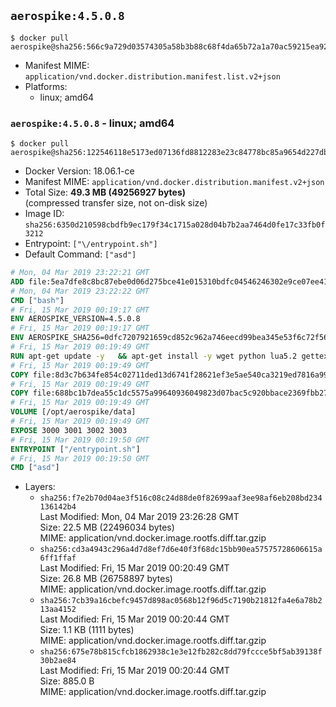## `aerospike:4.5.0.8`

```console
$ docker pull aerospike@sha256:566c9a729d03574305a58b3b88c68f4da65b72a1a70ac59215ea92f9d4c5518f
```

-	Manifest MIME: `application/vnd.docker.distribution.manifest.list.v2+json`
-	Platforms:
	-	linux; amd64

### `aerospike:4.5.0.8` - linux; amd64

```console
$ docker pull aerospike@sha256:122546118e5173ed07136fd8812283e23c84778bc85a9654d227dbe8aecdb398
```

-	Docker Version: 18.06.1-ce
-	Manifest MIME: `application/vnd.docker.distribution.manifest.v2+json`
-	Total Size: **49.3 MB (49256927 bytes)**  
	(compressed transfer size, not on-disk size)
-	Image ID: `sha256:6350d210598cbdfb9ec179f34c1715a028d04b7b2aa7464d0fe17c33fb0f3212`
-	Entrypoint: `["\/entrypoint.sh"]`
-	Default Command: `["asd"]`

```dockerfile
# Mon, 04 Mar 2019 23:22:21 GMT
ADD file:5ea7dfe8c8bc87ebe0d06d275bce41e015310bdfc04546246302e9ce07ee416c in / 
# Mon, 04 Mar 2019 23:22:22 GMT
CMD ["bash"]
# Fri, 15 Mar 2019 00:19:17 GMT
ENV AEROSPIKE_VERSION=4.5.0.8
# Fri, 15 Mar 2019 00:19:17 GMT
ENV AEROSPIKE_SHA256=0dfc7207921659cd852c962a746eecd99bea345e53f6c72f56302ecfbe7d2db1
# Fri, 15 Mar 2019 00:19:49 GMT
RUN apt-get update -y   && apt-get install -y wget python lua5.2 gettext-base   && wget "https://www.aerospike.com/artifacts/aerospike-server-community/${AEROSPIKE_VERSION}/aerospike-server-community-${AEROSPIKE_VERSION}-debian9.tgz" -O aerospike-server.tgz   && echo "$AEROSPIKE_SHA256 *aerospike-server.tgz" | sha256sum -c -   && mkdir aerospike   && tar xzf aerospike-server.tgz --strip-components=1 -C aerospike   && dpkg -i aerospike/aerospike-server-*.deb   && dpkg -i aerospike/aerospike-tools-*.deb   && mkdir -p /var/log/aerospike/   && mkdir -p /var/run/aerospike/   && rm -rf aerospike-server.tgz aerospike /var/lib/apt/lists/*   && rm -rf /opt/aerospike/lib/java   && dpkg -r wget ca-certificates openssl xz-utils  && dpkg --purge wget ca-certificates openssl xz-utils  && apt-get purge -y   && apt autoremove -y
# Fri, 15 Mar 2019 00:19:49 GMT
COPY file:8d3c7b634fe854c02711ded13d6741f28621ef3e5ae540ca3219ed7816a992ab in /etc/aerospike/aerospike.template.conf 
# Fri, 15 Mar 2019 00:19:49 GMT
COPY file:688bc1b7dea55c1dc5575a99640936049823d07bac5c920bbace2369fbb27428 in /entrypoint.sh 
# Fri, 15 Mar 2019 00:19:49 GMT
VOLUME [/opt/aerospike/data]
# Fri, 15 Mar 2019 00:19:49 GMT
EXPOSE 3000 3001 3002 3003
# Fri, 15 Mar 2019 00:19:50 GMT
ENTRYPOINT ["/entrypoint.sh"]
# Fri, 15 Mar 2019 00:19:50 GMT
CMD ["asd"]
```

-	Layers:
	-	`sha256:f7e2b70d04ae3f516c08c24d88de0f82699aaf3ee98af6eb208bd234136142b4`  
		Last Modified: Mon, 04 Mar 2019 23:26:28 GMT  
		Size: 22.5 MB (22496034 bytes)  
		MIME: application/vnd.docker.image.rootfs.diff.tar.gzip
	-	`sha256:cd3a4943c296a4d7d8ef7d6e40f3f68dc15bb90ea57575728606615a6ff1ffaf`  
		Last Modified: Fri, 15 Mar 2019 00:20:49 GMT  
		Size: 26.8 MB (26758897 bytes)  
		MIME: application/vnd.docker.image.rootfs.diff.tar.gzip
	-	`sha256:7cb39a16cbefc9457d898ac0568b12f96d5c7190b21812fa4e6a78b213aa4152`  
		Last Modified: Fri, 15 Mar 2019 00:20:44 GMT  
		Size: 1.1 KB (1111 bytes)  
		MIME: application/vnd.docker.image.rootfs.diff.tar.gzip
	-	`sha256:675e78b815cfcb1862938c1e3e12fb282c8dd79fccce5bf5ab39138f30b2ae84`  
		Last Modified: Fri, 15 Mar 2019 00:20:44 GMT  
		Size: 885.0 B  
		MIME: application/vnd.docker.image.rootfs.diff.tar.gzip
